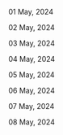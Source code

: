 01 May, 2024

02 May, 2024

03 May, 2024

04 May, 2024

05 May, 2024

06 May, 2024

07 May, 2024

08 May, 2024